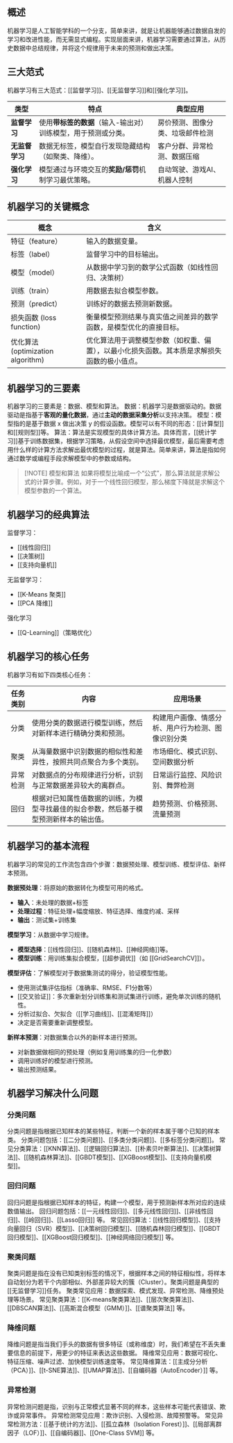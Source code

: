 ## 概述

机器学习是人工智能学科的一个分支，简单来讲，就是让机器能够通过数据自发的学习和改进性能，而无需显式编程。实现层面来讲，机器学习需要通过算法，从历史数据中总结规律，并将这个规律用于未来的预测和做出决策。

## 三大范式

机器学习有三大范式：[[监督学习]]、[[无监督学习]]和[[强化学习]]。

| **类型**    | 特点                                | 典型应用             |
| --------- | --------------------------------- | ---------------- |
| **监督学习**  | 使用**带标签的数据**（输入-输出对）训练模型，用于预测或分类。 | 房价预测、图像分类、垃圾邮件检测 |
| **无监督学习** | 数据无标签，模型自行发现隐藏结构（如聚类、降维）。         | 客户分群、异常检测、数据压缩   |
| **强化学习**  | 模型通过与环境交互的**奖励/惩罚**机制学习最优策略。      | 自动驾驶、游戏AI、机器人控制  |

## 机器学习的关键概念

| 概念                            | 含义                                             |
| ----------------------------- | ---------------------------------------------- |
| 特征（feature）                   | 输入的数据变量。                                       |
| 标签（label）                     | 监督学习中的目标输出。                                    |
| 模型（model）                     | 从数据中学习到的数学公式函数（如线性回归、决策树）                      |
| 训练（train）                     | 用数据去拟合模型参数。                                    |
| 预测（predict）                   | 训练好的数据去预测新数据。                                  |
| 损失函数 (loss function)          | 衡量模型预测结果与真实值之间差异的数学函数，是模型优化的直接目标。              |
| 优化算法 (optimization algorithm) | 优化算法用于调整模型参数（如权重、偏置），以最小化损失函数。其本质是求解损失函数的极小值点。 |

## 机器学习的三要素

机器学习的三要素是：数据、模型和算法。
数据：机器学习是数据驱动的。数据驱动是指基于**客观的量化数据**，通过**主动的数据采集分析**以支持决策。
模型：模型指的是基于数据 x 做出决策 y 的假设函数。模型可以有不同的形态：[[计算型]]和[[规则型]]等。
算法：算法是实现模型的具体计算方法。具体而言，[[统计学习]]基于训练数据集，根据学习策略，从假设空间中选择最优模型，最后需要考虑用什么样的计算方法求解出最优模型的过程，就是算法。简单来讲，算法是指如何通过数学或编程手段求解模型中的参数或结构。

> [!NOTE] 模型和算法
> 如果将模型比喻成一个“公式”，那么算法就是求解公式的计算步骤。例如，对于一个线性回归模型，那么梯度下降就是求解这个模型参数的一个算法。

## 机器学习的经典算法

监督学习：
- [[线性回归]]
- [[决策树]]
- [[支持向量机]]

无监督学习：
- [[K-Means 聚类]]
- [[PCA 降维]]

强化学习
- [[Q-Learning]]（策略优化）

## 机器学习的核心任务

机器学习有如下四类核心任务：

| 任务类别 | 内容                                          | 应用场景                      |
| ---- | ------------------------------------------- | ------------------------- |
| 分类   | 使用分类的数据进行模型训练，然后对新样本进行精确分类和预测。              | 构建用户画像、情感分析、用户行为检测、图像识别分类 |
| 聚类   | 从海量数据中识别数据的相似性和差异性，按照共同点聚合为多个类别。            | 市场细化、模式识别、空间数据分析          |
| 异常检测 | 对数据点的分布规律进行分析，识别与正常数据差异较大的离群点。              | 日常运行监控、风险识别、舞弊检测          |
| 回归   | 根据对已知属性值数据的训练，为模型寻找最佳的拟合参数，然后基于模型预测新样本的输出值。 | 趋势预测、价格预测、流量预测            |

## 机器学习的基本流程

机器学习的常见的工作流包含四个步骤：数据预处理、模型训练、模型评估、新样本预测。

**数据预处理**：将原始的数据转化为模型可用的格式。
- **输入**：未处理的数据+标签
- **处理过程**：特征处理+幅度缩放、特征选择、维度约减、采样
- **输出**：测试集+训练集

**模型学习**：从数据中学习规律。
- **模型选择**：[[线性回归]]、[[随机森林]]、[[神经网络]]等。
- **模型训练**：用训练集拟合模型，[[超参调优]]（如 [[GridSearchCV]]）。

**模型评估**：了解模型对于数据集测试的得分，验证模型性能。
- 使用测试集评估指标（准确率、RMSE、F1分数等）
- [[交叉验证]]：多次重新划分训练集和测试集进行训练，避免单次训练的随机性。
- 分析过拟合、欠拟合（[[学习曲线]]、[[混淆矩阵]]）
- 决定是否需要重新调整模型。

**新样本预测**：对数据集合以外的新样本进行预测。
- 对新数据做相同的预处理（例如复用训练集的归一化参数）
- 调用训练好的模型进行预测。
- 输出预测结果。

## 机器学习解决什么问题

### 分类问题

分类问题是指根据已知样本的某些特征，判断一个新的样本属于哪个已知的样本类。
分类问题包括：[[二分类问题]]、[[多类分类问题]]、[[多标签分类问题]]。
常见分类算法：[[KNN算法]]、[[逻辑回归算法]]、[[朴素贝叶斯算法]]、[[决策树算法]]、[[随机森林算法]]、[[GBDT模型]]、[[XGBoost模型]]、[[支持向量机模型]]。

### 回归问题

回归问题是指根据已知样本的特征，构建一个模型，用于预测新样本所对应的连续数值输出。
回归问题包括：[[一元线性回归]]、[[多元线性回归]]、[[非线性回归]]、[[岭回归]]、[[Lasso回归]] 等。
常见回归算法：[[线性回归模型]]、[[支持向量回归（SVR）模型]]、[[决策树回归模型]]、[[随机森林回归模型]]、[[GBDT回归模型]]、[[XGBoost回归模型]]、[[神经网络回归模型]] 等。

### 聚类问题

聚类问题是指在没有已知类别标签的情况下，根据样本之间的特征相似性，将样本自动划分为若干个内部相似、外部差异较大的簇（Cluster）。聚类问题是典型的[[无监督学习]]任务。
聚类常见应用：数据探索、模式发现、异常检测、降维预处理等场景。
常见聚类算法：[[K-means聚类算法]]、[[层次聚类算法]]、[[DBSCAN算法]]、[[高斯混合模型（GMM）]]、[[谱聚类算法]] 等。

### 降维问题

降维问题是指当我们手头的数据有很多特征（或称维度）时，我们希望在不丢失重要信息的前提下，用更少的特征来表达这些数据。
降维常见应用：数据可视化、特征压缩、噪声过滤、加快模型训练速度等。
常见降维算法：[[主成分分析（PCA）]]、[[t-SNE算法]]、[[UMAP算法]]、[[自编码器（AutoEncoder）]] 等。

### 异常检测

异常检测问题是指，识别与正常模式显著不同的样本，这些样本可能代表错误、欺诈或异常事件。
异常检测常见应用：欺诈识别、入侵检测、故障预警等。
常见异常检测方法：[[基于统计的方法]]、[[孤立森林（Isolation Forest）]]、[[局部离群因子（LOF）]]、[[自编码器]]、[[One-Class SVM]] 等。